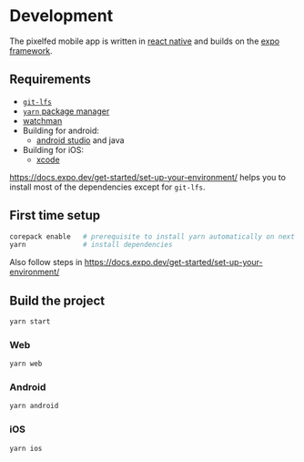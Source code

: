 # Development

The pixelfed mobile app is written in [react native](https://reactnative.dev) and builds on the [expo framework](https://expo.dev).

## Requirements

- [`git-lfs`](https://git-lfs.com)
- [`yarn` package manager](https://yarnpkg.com)
- [watchman](https://facebook.github.io/watchman/docs/install)
- Building for android:
    - [android studio](https://developer.android.com/studio) and java
- Building for iOS:
    - [xcode](https://developer.apple.com/xcode/)

https://docs.expo.dev/get-started/set-up-your-environment/ helps you to install most of the dependencies except for `git-lfs`.

## First time setup

```sh
corepack enable   # prerequisite to install yarn automatically on next step
yarn              # install dependencies
```

Also follow steps in https://docs.expo.dev/get-started/set-up-your-environment/

## Build the project

```sh
yarn start
```

### Web

```sh
yarn web
```

### Android

```sh
yarn android
```

### iOS

```sh
yarn ios
```

